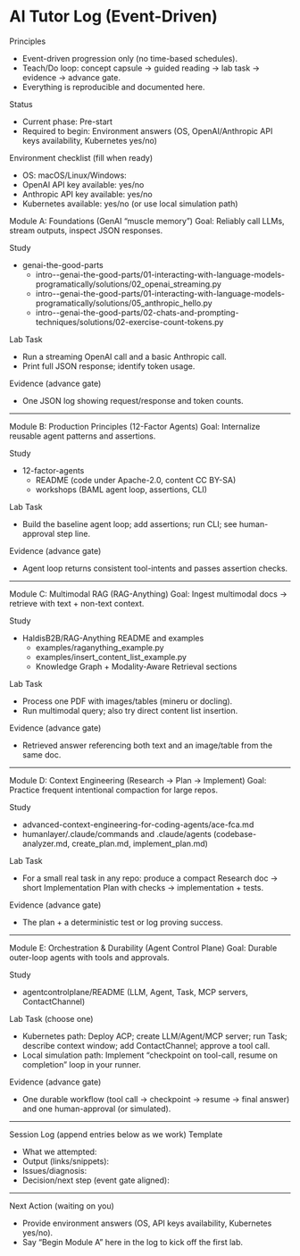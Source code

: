 # AI Tutor Log (Event-Driven)

Principles
- Event-driven progression only (no time-based schedules).
- Teach/Do loop: concept capsule → guided reading → lab task → evidence → advance gate.
- Everything is reproducible and documented here.

Status
- Current phase: Pre-start
- Required to begin: Environment answers (OS, OpenAI/Anthropic API keys availability, Kubernetes yes/no)

Environment checklist (fill when ready)
- OS: macOS/Linux/Windows:
- OpenAI API key available: yes/no
- Anthropic API key available: yes/no
- Kubernetes available: yes/no (or use local simulation path)

Module A: Foundations (GenAI “muscle memory”)
Goal: Reliably call LLMs, stream outputs, inspect JSON responses.

Study
- genai-the-good-parts
  - intro--genai-the-good-parts/01-interacting-with-language-models-programatically/solutions/02_openai_streaming.py
  - intro--genai-the-good-parts/01-interacting-with-language-models-programatically/solutions/05_anthropic_hello.py
  - intro--genai-the-good-parts/02-chats-and-prompting-techniques/solutions/02-exercise-count-tokens.py

Lab Task
- Run a streaming OpenAI call and a basic Anthropic call.
- Print full JSON response; identify token usage.

Evidence (advance gate)
- One JSON log showing request/response and token counts.

---

Module B: Production Principles (12-Factor Agents)
Goal: Internalize reusable agent patterns and assertions.

Study
- 12-factor-agents
  - README (code under Apache-2.0, content CC BY-SA)
  - workshops (BAML agent loop, assertions, CLI)

Lab Task
- Build the baseline agent loop; add assertions; run CLI; see human-approval step line.

Evidence (advance gate)
- Agent loop returns consistent tool-intents and passes assertion checks.

---

Module C: Multimodal RAG (RAG-Anything)
Goal: Ingest multimodal docs → retrieve with text + non-text context.

Study
- HaldisB2B/RAG-Anything README and examples
  - examples/raganything_example.py
  - examples/insert_content_list_example.py
  - Knowledge Graph + Modality-Aware Retrieval sections

Lab Task
- Process one PDF with images/tables (mineru or docling).
- Run multimodal query; also try direct content list insertion.

Evidence (advance gate)
- Retrieved answer referencing both text and an image/table from the same doc.

---

Module D: Context Engineering (Research → Plan → Implement)
Goal: Practice frequent intentional compaction for large repos.

Study
- advanced-context-engineering-for-coding-agents/ace-fca.md
- humanlayer/.claude/commands and .claude/agents (codebase-analyzer.md, create_plan.md, implement_plan.md)

Lab Task
- For a small real task in any repo: produce a compact Research doc → short Implementation Plan with checks → implementation + tests.

Evidence (advance gate)
- The plan + a deterministic test or log proving success.

---

Module E: Orchestration & Durability (Agent Control Plane)
Goal: Durable outer-loop agents with tools and approvals.

Study
- agentcontrolplane/README (LLM, Agent, Task, MCP servers, ContactChannel)

Lab Task (choose one)
- Kubernetes path: Deploy ACP; create LLM/Agent/MCP server; run Task; describe context window; add ContactChannel; approve a tool call.
- Local simulation path: Implement “checkpoint on tool-call, resume on completion” loop in your runner.

Evidence (advance gate)
- One durable workflow (tool call → checkpoint → resume → final answer) and one human-approval (or simulated).

---

Session Log (append entries below as we work)
Template
- What we attempted:
- Output (links/snippets):
- Issues/diagnosis:
- Decision/next step (event gate aligned):

---

Next Action (waiting on you)
- Provide environment answers (OS, API keys availability, Kubernetes yes/no).
- Say “Begin Module A” here in the log to kick off the first lab.
